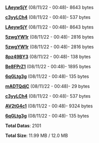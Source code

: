 [**LAeywSjY**](/data/LAeywSjY.txt) (08/11/22 - 00:48)- 8643 bytes

[**c3yyLCh4**](/data/c3yyLCh4.txt) (08/11/22 - 00:48)- 537 bytes

[**LAeywSjY**](/data/LAeywSjY.txt) (08/11/22 - 00:48)- 8643 bytes

[**5zwgYW1r**](/data/5zwgYW1r.txt) (08/11/22 - 00:48)- 2816 bytes

[**5zwgYW1r**](/data/5zwgYW1r.txt) (08/11/22 - 00:48)- 2816 bytes

[**8pz49BY3**](/data/8pz49BY3.txt) (08/11/22 - 00:48)- 138 bytes

[**Be8FPrZ1**](/data/Be8FPrZ1.txt) (08/11/22 - 00:48)- 1895 bytes

[**6qGLtg3g**](/data/6qGLtg3g.txt) (08/11/22 - 00:48)- 135 bytes

[**mADTQdjC**](/data/mADTQdjC.txt) (08/11/22 - 00:48)- 29 bytes

[**c3yyLCh4**](/data/c3yyLCh4.txt) (08/11/22 - 00:48)- 537 bytes

[**AV2tG4c1**](/data/AV2tG4c1.txt) (08/11/22 - 00:48)- 9324 bytes

[**6qGLtg3g**](/data/6qGLtg3g.txt) (08/11/22 - 00:48)- 135 bytes

**Total Datas**: 2101

**Total Size**: 11.99 MB / 12.0 MB